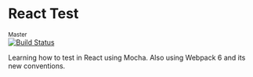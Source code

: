 # React Test

<sub>Master</sub></br>
[![Build Status](https://travis-ci.org/rodocite/react-test.svg?branch=master)](https://travis-ci.org/rodocite/react-test)

Learning how to test in React using Mocha. Also using Webpack 6 and its new conventions.
